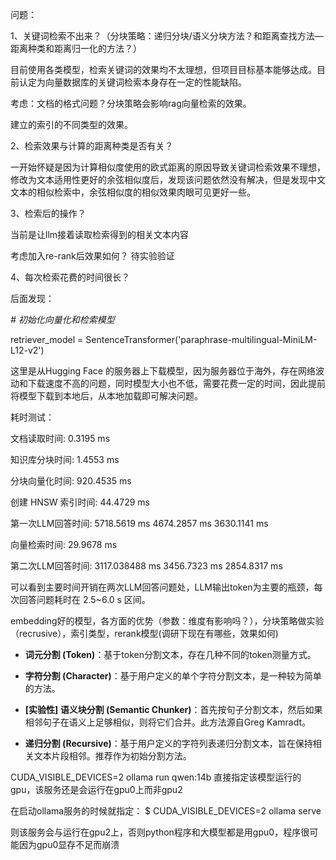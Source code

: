 问题：

1、关键词检索不出来？（分块策略：递归分块/语义分块方法？和距离查找方法—距离种类和距离归一化的方法？）

目前使用各类模型，检索关键词的效果均不太理想，但项目目标基本能够达成。目前认定为向量数据库的关键词检索本身存在一定的性能缺陷。

考虑：文档的格式问题？分块策略会影响rag向量检索的效果。

建立的索引的不同类型的效果。



2、检索效果与计算的距离种类是否有关？

一开始怀疑是因为计算相似度使用的欧式距离的原因导致关键词检索效果不理想，修改为文本适用性更好的余弦相似度后，发现该问题依然没有解决，但是发现中文文本的相似检索中，余弦相似度的相似效果肉眼可见更好一些。



3、检索后的操作？

当前是让llm接着读取检索得到的相关文本内容

考虑加入re-rank后效果如何？ 待实验验证



4、每次检索花费的时间很长？

后面发现：

*#  初始化向量化和检索模型* 

retriever_model = SentenceTransformer('paraphrase-multilingual-MiniLM-L12-v2')

这里是从Hugging Face 的服务器上下载模型，因为服务器位于海外，存在网络波动和下载速度不高的问题，同时模型大小也不低，需要花费一定的时间，因此提前将模型下载到本地后，从本地加载即可解决问题。



耗时测试：


文档读取时间: 0.3195 ms

知识库分块时间: 1.4553 ms


分块向量化时间:  920.4535 ms


创建 HNSW 索引时间:  44.4729 ms

第一次LLM回答时间: 5718.5619 ms    4674.2857 ms    3630.1141 ms

向量检索时间:  29.9678 ms

第二次LLM回答时间: 3117.038488 ms    3456.7323 ms     2854.8317 ms

可以看到主要时间开销在两次LLM回答问题处，LLM输出token为主要的瓶颈，每次回答问题耗时在 2.5~6.0 s 区间。



embedding好的模型，各方面的优势（参数：维度有影响吗？），分块策略做实验（recrusive），索引类型，rerank模型(调研下现在有哪些，效果如何)

- **词元分割 (Token)**：基于token分割文本，存在几种不同的token测量方式。
- **字符分割 (Character)**：基于用户定义的单个字符分割文本，是一种较为简单的方法。
- **[实验性] 语义块分割 (Semantic Chunker)**：首先按句子分割文本，然后如果相邻句子在语义上足够相似，则将它们合并。此方法源自Greg Kamradt。

- **递归分割 (Recursive)**：基于用户定义的字符列表递归分割文本，旨在保持相关文本片段相邻。推荐作为初始分割方法。



CUDA_VISIBLE_DEVICES=2 ollama run qwen:14b 直接指定该模型运行的gpu，该服务还是会运行在gpu0上而非gpu2

在启动ollama服务的时候就指定： $ CUDA_VISIBLE_DEVICES=2 ollama serve

则该服务会与运行在gpu2上，否则python程序和大模型都是用gpu0，程序很可能因为gpu0显存不足而崩溃
